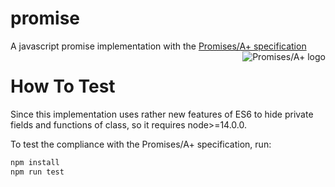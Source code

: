 # promise
A javascript promise implementation with the [Promises/A+ specification](https://github.com/promises-aplus/promises-spec)
<a href="https://promisesaplus.com/">
    <img src="https://promisesaplus.com/assets/logo-small.png" alt="Promises/A+ logo"
         title="Promises/A+ 1.0 compliant" align="right" />
</a>
# How To Test
Since this implementation uses rather new features of ES6 to hide private fields and functions of class, so it requires node>=14.0.0.

To test the compliance with the Promises/A+ specification, run:
```bash
npm install
npm run test
```


